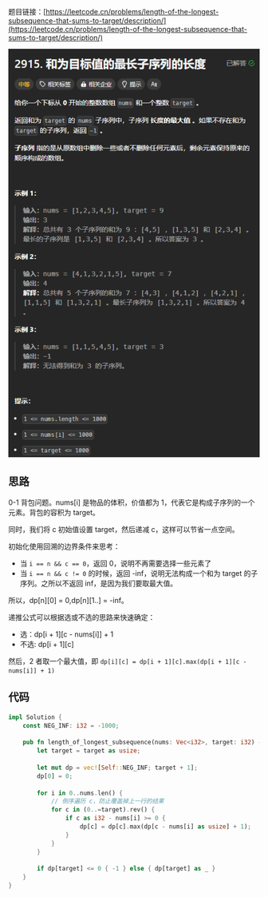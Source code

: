 题目链接：[https://leetcode.cn/problems/length-of-the-longest-subsequence-that-sums-to-target/description/](https://leetcode.cn/problems/length-of-the-longest-subsequence-that-sums-to-target/description/)

![](../../../../../images/2024/1734332925726-49b9b55d-303d-4989-9aca-a1e34b81fcc9.png)

## 思路
0-1 背包问题。nums[i] 是物品的体积，价值都为 1，代表它是构成子序列的一个元素。背包的容积为 target。

同时，我们将 c 初始值设置 target，然后递减 c，这样可以节省一点空间。

初始化使用回溯的边界条件来思考：

+ 当 `i == n && c == 0`，返回 0，说明不再需要选择一些元素了
+ 当 `i == n && c != 0` 的时候，返回 -inf，说明无法构成一个和为 target 的子序列。之所以不返回 inf，是因为我们要取最大值。

所以，dp[n][0] = 0,dp[n][1..] = -inf。

递推公式可以根据选或不选的思路来快速确定：

+ 选：dp[i + 1][c - nums[i]] + 1
+ 不选: dp[i + 1][c]

然后，2 者取一个最大值，即 `dp[i][c] = dp[i + 1][c].max(dp[i + 1][c - nums[i]] + 1)`

## 代码
```rust
impl Solution {
    const NEG_INF: i32 = -1000;
    
    pub fn length_of_longest_subsequence(nums: Vec<i32>, target: i32) -> i32 {
        let target = target as usize;

        let mut dp = vec![Self::NEG_INF; target + 1];
        dp[0] = 0;

        for i in 0..nums.len() {
            // 倒序遍历 c，防止覆盖掉上一行的结果
            for c in (0..=target).rev() {
                if c as i32 - nums[i] >= 0 {
                    dp[c] = dp[c].max(dp[c - nums[i] as usize] + 1);
                }
            }
        }

        if dp[target] <= 0 { -1 } else { dp[target] as _ }
    }   
}
```

